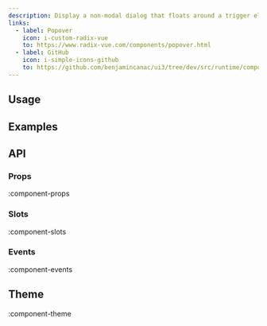 ```yaml
---
description: Display a non-modal dialog that floats around a trigger element.
links:
  - label: Popover
    icon: i-custom-radix-vue
    to: https://www.radix-vue.com/components/popover.html
  - label: GitHub
    icon: i-simple-icons-github
    to: https://github.com/benjamincanac/ui3/tree/dev/src/runtime/components/Popover.vue
---
```


## Usage

## Examples

## API

### Props

:component-props

### Slots

:component-slots

### Events

:component-events

## Theme

:component-theme
